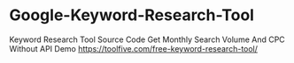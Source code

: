 # Google-Keyword-Research-Tool
Keyword Research Tool Source Code Get Monthly Search Volume And CPC Without API
Demo https://toolfive.com/free-keyword-research-tool/
